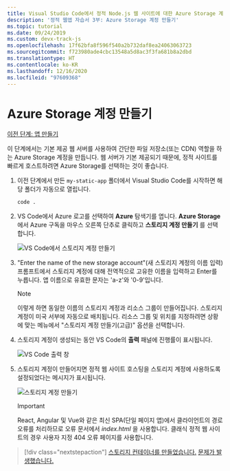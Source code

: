 ```yaml
---
title: Visual Studio Code에서 정적 Node.js 웹 사이트에 대한 Azure Storage 계정 만들기
description: '정적 웹앱 자습서 3부: Azure Storage 계정 만들기'
ms.topic: tutorial
ms.date: 09/24/2019
ms.custom: devx-track-js
ms.openlocfilehash: 17f62bfa8f596f540a2b732daf8ea24063063723
ms.sourcegitcommit: f723980ade4cbc13548a5d8ac3f3fa681b8a2dbd
ms.translationtype: HT
ms.contentlocale: ko-KR
ms.lasthandoff: 12/16/2020
ms.locfileid: "97609368"
---
```

# <a name="create-an-azure-storage-account"></a>Azure Storage 계정 만들기

[이전 단계: 앱 만들기](tutorial-vscode-static-website-node-02.md)

이 단계에서는 기본 제공 웹 서버를 사용하여 간단한 파일 저장소(또는 CDN) 역할을 하는 Azure Storage 계정을 만듭니다. 웹 서버가 기본 제공되기 때문에, 정적 사이트를 빠르게 호스트하려면 Azure Storage를 선택하는 것이 좋습니다.

1. 이전 단계에서 만든 `my-static-app` 폴더에서 Visual Studio Code를 시작하면 해당 폴더가 자동으로 열립니다.

    ```bash
    code .
    ```

1. VS Code에서 Azure 로고를 선택하여 **Azure** 탐색기를 엽니다. **Azure Storage** 에서 Azure 구독을 마우스 오른쪽 단추로 클릭하고 **스토리지 계정 만들기** 를 선택합니다.

    ![VS Code에서 스토리지 계정 만들기](../../media/static-website/create-storage-account.png)

1. "Enter the name of the new storage account"(새 스토리지 계정의 이름 입력) 프롬프트에서 스토리지 계정에 대해 전역적으로 고유한 이름을 입력하고 Enter를 누릅니다. 앱 이름으로 유효한 문자는 'a-z'와 '0-9'입니다.

    > [!NOTE]
    > 이렇게 하면 동일한 이름의 스토리지 계정과 리소스 그룹이 만들어집니다. 스토리지 계정이 미국 서부에 자동으로 배치됩니다. 리소스 그룹 및 위치를 지정하려면 상황에 맞는 메뉴에서 "스토리지 계정 만들기(고급)" 옵션을 선택합니다.

1. 스토리지 계정이 생성되는 동안 VS Code의 **출력** 패널에 진행률이 표시됩니다.

    ![VS Code 출력 창 ](../../media/static-website/output-storage.png)

1. 스토리지 계정이 만들어지면 정적 웹 사이트 호스팅을 스토리지 계정에 사용하도록 설정되었다는 메시지가 표시됩니다.

    ![스토리지 계정 만들기](../../media/static-website/static-website-enabled-notification.png)

    > [!IMPORTANT]
    > React, Angular 및 Vue와 같은 최신 SPA(단일 페이지 앱)에서 클라이언트의 경로 오류를 처리하므로 오류 문서에서 *index.html* 을 사용합니다. 클래식 정적 웹 사이트의 경우 사용자 지정 404 오류 페이지를 사용합니다.

> [!div class="nextstepaction"]
> [스토리지 컨테이너를 만들었습니다.](tutorial-vscode-static-website-node-04.md) [문제가 발생했습니다.](https://www.research.net/r/PWZWZ52?tutorial=node-deployment-staticwebsite&step=create-storage)
